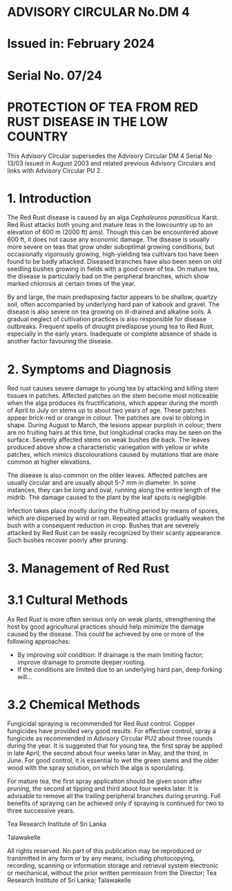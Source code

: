 # ADVISORY CIRCULAR No.DM 4

# Issued in: February 2024

# Serial No. 07/24

# PROTECTION OF TEA FROM RED RUST DISEASE IN THE LOW COUNTRY

This Advisory Circular supersedes the Advisory Circular DM 4 Serial No 13/03 issued in August 2003 and related previous Advisory Circulars and links with Advisory Circular PU 2.

# 1. Introduction

The Red Rust disease is caused by an alga *Cephaleuros parasiticus* Karst. Red Rust attacks both young and mature teas in the lowcountry up to an elevation of 600 m (2000 ft) amsl. Though this can be encountered above 600 ft, it does not cause any economic damage. The disease is usually more severe on teas that grow under suboptimal growing conditions; but occasionally vigorously growing, high-yielding tea cultivars too have been found to be badly attacked. Diseased branches have also been seen on old seedling bushes growing in fields with a good cover of tea. On mature tea, the disease is particularly bad on the peripheral branches, which show marked chlorosis at certain times of the year.

By and large, the main predisposing factor appears to be shallow, quartzy soil, often accompanied by underlying hard pan of kabook and gravel. The disease is also severe on tea growing on ill-drained and alkaline soils. A gradual neglect of cultivation practices is also responsible for disease outbreaks. Frequent spells of drought predispose young tea to Red Rust, especially in the early years. Inadequate or complete absence of shade is another factor favouring the disease.

# 2. Symptoms and Diagnosis

Red rust causes severe damage to young tea by attacking and killing stem tissues in patches. Affected patches on the stem become most noticeable when the alga produces its fructifications, which appear during the month of April to July on stems up to about two years of age. These patches appear brick-red or orange in colour. The patches are oval to oblong in shape. During August to March, the lesions appear purplish in colour; there are no fruiting hairs at this time, but longitudinal cracks may be seen on the surface. Severely affected stems on weak bushes die back. The leaves produced above show a characteristic variegation with yellow or white patches, which mimics discolourations caused by mutations that are more common at higher elevations.

The disease is also common on the older leaves. Affected patches are usually circular and are usually about 5-7 mm in diameter. In some instances, they can be long and oval, running along the entire length of the midrib. The damage caused to the plant by the leaf spots is negligible.

Infection takes place mostly during the fruiting period by means of spores, which are dispersed by wind or rain. Repeated attacks gradually weaken the bush with a consequent reduction in crop. Bushes that are severely attacked by Red Rust can be easily recognized by their scanty appearance. Such bushes recover poorly after pruning.

# 3. Management of Red Rust

# 3.1 Cultural Methods

As Red Rust is more often serious only on weak plants, strengthening the host by good agricultural practices should help minimize the damage caused by the disease. This could be achieved by one or more of the following approaches:

- By improving soil condition: If drainage is the main limiting factor; improve drainage to promote deeper rooting.
- If the conditions are limited due to an underlying hard pan, deep forking will...
# 3.2 Chemical Methods

Fungicidal spraying is recommended for Red Rust control. Copper fungicides have provided very good results. For effective control, spray a fungicide as recommended in Advisory Circular PU2 about three rounds during the year. It is suggested that for young tea, the first spray be applied in late April, the second about four weeks later in May, and the third, in June. For good control, it is essential to wet the green stems and the older wood with the spray solution, on which the alga is sporulating.

For mature tea, the first spray application should be given soon after pruning, the second at tipping and third about four weeks later. It is advisable to remove all the trailing peripheral branches during pruning. Full benefits of spraying can be achieved only if spraying is continued for two to three successive years.

Tea Research Institute of Sri Lanka

Talawakelle


All rights reserved. No part of this publication may be reproduced or transmitted in any form or by any means; including photocopying, recording, scanning or information storage and retrieval system electronic or mechanical, without the prior written permission from the Director; Tea Research Institute of Sri Lanka; Talawakelle